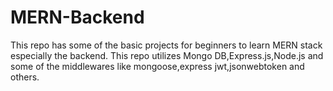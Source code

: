 # MERN-Backend

This repo has some of the basic projects for beginners to learn MERN stack especially the backend. This repo utilizes Mongo DB,Express.js,Node.js and some of the middlewares like mongoose,express jwt,jsonwebtoken and others. 
